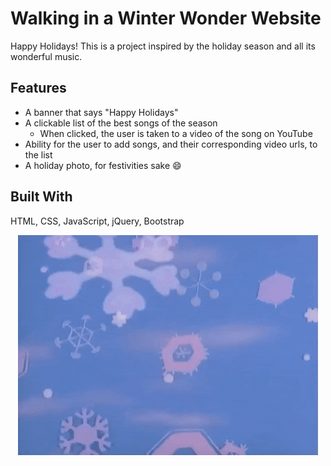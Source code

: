 # Walking in a Winter Wonder Website
Happy Holidays! This is a project inspired by the holiday season and all its wonderful music.


## Features
- A banner that says "Happy Holidays"
- A clickable list of the best songs of the season 
  - When clicked, the user is taken to a video of the song on YouTube
- Ability for the user to add songs, and their corresponding video urls, to the list
- A holiday photo, for festivities sake :smile:


## Built With
HTML, CSS, JavaScript, jQuery, Bootstrap

<p align="center">
  <img src="media/snow.gif" alt="Snow">
</p>
